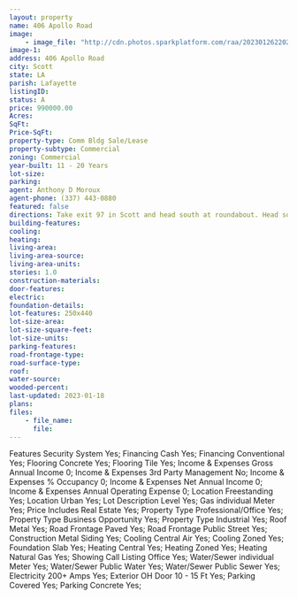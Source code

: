 ```yaml
---
layout: property
name: 406 Apollo Road 
image:
    - image_file: "http://cdn.photos.sparkplatform.com/raa/20230126220256813211000000.jpg"
image-1:
address: 406 Apollo Road
city: Scott
state: LA
parish: Lafayette
listingID: 
status: A
price: 990000.00
Acres: 
SqFt: 
Price-SqFt: 
property-type: Comm Bldg Sale/Lease
property-subtype: Commercial
zoning: Commercial
year-built: 11 - 20 Years
lot-size: 
parking: 
agent: Anthony D Moroux
agent-phone: (337) 443-0880
featured: false
directions: Take exit 97 in Scott and head south at roundabout. Head south on 93 and location will be on the right in .75 mile on 93.
building-features: 
cooling: 
heating: 
living-area: 
living-area-source: 
living-area-units: 
stories: 1.0
construction-materials: 
door-features: 
electric: 
foundation-details: 
lot-features: 250x440
lot-size-area: 
lot-size-square-feet: 
lot-size-units: 
parking-features: 
road-frontage-type: 
road-surface-type: 
roof: 
water-source: 
wooded-percent: 
last-updated: 2023-01-18
plans: 
files:
    - file_name:
      file:
---
```

Features	Security System	Yes;
Financing	Cash	Yes;
Financing	Conventional	Yes;
Flooring	Concrete	Yes;
Flooring	Tile	Yes;
Income & Expenses	Gross Annual Income	0;
Income & Expenses	3rd Party Management	No;
Income & Expenses	% Occupancy	0;
Income & Expenses	Net Annual Income	0;
Income & Expenses	Annual Operating Expense	0;
Location	Freestanding	Yes;
Location	Urban	Yes;
Lot Description	Level	Yes;
Gas	individual Meter	Yes;
Price Includes	Real Estate	Yes;
Property Type	Professional/Office	Yes;
Property Type	Business Opportunity	Yes;
Property Type	Industrial	Yes;
Roof	Metal	Yes;
Road Frontage	Paved	Yes;
Road Frontage	Public Street	Yes;
Construction	Metal Siding	Yes;
Cooling	Central Air	Yes;
Cooling	Zoned	Yes;
Foundation	Slab	Yes;
Heating	Central	Yes;
Heating	Zoned	Yes;
Heating	Natural Gas	Yes;
Showing	Call Listing Office	Yes;
Water/Sewer	individual Meter	Yes;
Water/Sewer	Public Water	Yes;
Water/Sewer	Public Sewer	Yes;
Electricity	200+ Amps	Yes;
Exterior	OH Door 10 - 15 Ft	Yes;
Parking	Covered	Yes;
Parking	Concrete	Yes;

